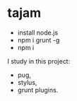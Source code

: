 # tajam
- install node.js
- npm i grunt -g
- npm i

I study in this project:
- pug,
- stylus,
- grunt plugins.

